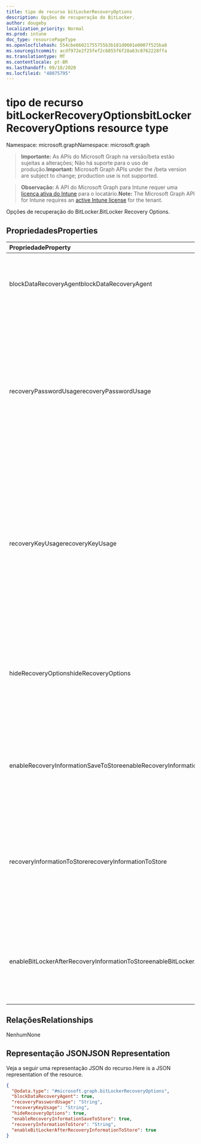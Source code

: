 ```yaml
---
title: tipo de recurso bitLockerRecoveryOptions
description: Opções de recuperação do BitLocker.
author: dougeby
localization_priority: Normal
ms.prod: intune
doc_type: resourcePageType
ms.openlocfilehash: 554cbe66021755755b3b181d0601e0007f525ba8
ms.sourcegitcommit: acdf972e2f25fef2c6855f6f28a63c0762228ffa
ms.translationtype: MT
ms.contentlocale: pt-BR
ms.lasthandoff: 09/18/2020
ms.locfileid: "48075795"
---
```

# <a name="bitlockerrecoveryoptions-resource-type"></a><span data-ttu-id="2e47c-103">tipo de recurso bitLockerRecoveryOptions</span><span class="sxs-lookup"><span data-stu-id="2e47c-103">bitLockerRecoveryOptions resource type</span></span>

<span data-ttu-id="2e47c-104">Namespace: microsoft.graph</span><span class="sxs-lookup"><span data-stu-id="2e47c-104">Namespace: microsoft.graph</span></span>

> <span data-ttu-id="2e47c-105">**Importante:** As APIs do Microsoft Graph na versão/beta estão sujeitas a alterações; Não há suporte para o uso de produção.</span><span class="sxs-lookup"><span data-stu-id="2e47c-105">**Important:** Microsoft Graph APIs under the /beta version are subject to change; production use is not supported.</span></span>

> <span data-ttu-id="2e47c-106">**Observação:** A API do Microsoft Graph para Intune requer uma [licença ativa do Intune](https://go.microsoft.com/fwlink/?linkid=839381) para o locatário.</span><span class="sxs-lookup"><span data-stu-id="2e47c-106">**Note:** The Microsoft Graph API for Intune requires an [active Intune license](https://go.microsoft.com/fwlink/?linkid=839381) for the tenant.</span></span>

<span data-ttu-id="2e47c-107">Opções de recuperação do BitLocker.</span><span class="sxs-lookup"><span data-stu-id="2e47c-107">BitLocker Recovery Options.</span></span>

## <a name="properties"></a><span data-ttu-id="2e47c-108">Propriedades</span><span class="sxs-lookup"><span data-stu-id="2e47c-108">Properties</span></span>
|<span data-ttu-id="2e47c-109">Propriedade</span><span class="sxs-lookup"><span data-stu-id="2e47c-109">Property</span></span>|<span data-ttu-id="2e47c-110">Tipo</span><span class="sxs-lookup"><span data-stu-id="2e47c-110">Type</span></span>|<span data-ttu-id="2e47c-111">Descrição</span><span class="sxs-lookup"><span data-stu-id="2e47c-111">Description</span></span>|
|:---|:---|:---|
|<span data-ttu-id="2e47c-112">blockDataRecoveryAgent</span><span class="sxs-lookup"><span data-stu-id="2e47c-112">blockDataRecoveryAgent</span></span>|<span data-ttu-id="2e47c-113">Booliano</span><span class="sxs-lookup"><span data-stu-id="2e47c-113">Boolean</span></span>|<span data-ttu-id="2e47c-114">Indica se o agente de recuperação de dados baseado em certificado deve ser bloqueado.</span><span class="sxs-lookup"><span data-stu-id="2e47c-114">Indicates whether to block certificate-based data recovery agent.</span></span>|
|<span data-ttu-id="2e47c-115">recoveryPasswordUsage</span><span class="sxs-lookup"><span data-stu-id="2e47c-115">recoveryPasswordUsage</span></span>|[<span data-ttu-id="2e47c-116">configurationUsage</span><span class="sxs-lookup"><span data-stu-id="2e47c-116">configurationUsage</span></span>](../resources/intune-deviceconfig-configurationusage.md)|<span data-ttu-id="2e47c-117">Indica se os usuários são permitidos ou necessários para gerar uma senha de recuperação de 48 dígitos para o disco fixo ou do sistema.</span><span class="sxs-lookup"><span data-stu-id="2e47c-117">Indicates whether users are allowed or required to generate a 48-digit recovery password for fixed or system disk.</span></span> <span data-ttu-id="2e47c-118">Os valores possíveis são: `blocked`, `required`, `allowed`, `notConfigured`.</span><span class="sxs-lookup"><span data-stu-id="2e47c-118">Possible values are: `blocked`, `required`, `allowed`, `notConfigured`.</span></span>|
|<span data-ttu-id="2e47c-119">recoveryKeyUsage</span><span class="sxs-lookup"><span data-stu-id="2e47c-119">recoveryKeyUsage</span></span>|[<span data-ttu-id="2e47c-120">configurationUsage</span><span class="sxs-lookup"><span data-stu-id="2e47c-120">configurationUsage</span></span>](../resources/intune-deviceconfig-configurationusage.md)|<span data-ttu-id="2e47c-121">Indica se os usuários são permitidos ou necessários para gerar uma chave de recuperação de 256 bits para o disco fixo ou do sistema.</span><span class="sxs-lookup"><span data-stu-id="2e47c-121">Indicates whether users are allowed or required to generate a 256-bit recovery key for fixed or system disk.</span></span> <span data-ttu-id="2e47c-122">Os valores possíveis são: `blocked`, `required`, `allowed`, `notConfigured`.</span><span class="sxs-lookup"><span data-stu-id="2e47c-122">Possible values are: `blocked`, `required`, `allowed`, `notConfigured`.</span></span>|
|<span data-ttu-id="2e47c-123">hideRecoveryOptions</span><span class="sxs-lookup"><span data-stu-id="2e47c-123">hideRecoveryOptions</span></span>|<span data-ttu-id="2e47c-124">Booliano</span><span class="sxs-lookup"><span data-stu-id="2e47c-124">Boolean</span></span>|<span data-ttu-id="2e47c-125">Indica se a exibição das opções de recuperação no assistente de configuração do BitLocker deve ou não ser permitida no disco fixo ou do sistema.</span><span class="sxs-lookup"><span data-stu-id="2e47c-125">Indicates whether or not to allow showing recovery options in BitLocker Setup Wizard for fixed or system disk.</span></span>|
|<span data-ttu-id="2e47c-126">enableRecoveryInformationSaveToStore</span><span class="sxs-lookup"><span data-stu-id="2e47c-126">enableRecoveryInformationSaveToStore</span></span>|<span data-ttu-id="2e47c-127">Booliano</span><span class="sxs-lookup"><span data-stu-id="2e47c-127">Boolean</span></span>|<span data-ttu-id="2e47c-128">Indica se as informações de recuperação do BitLocker devem ou não ser armazenadas no AD DS.</span><span class="sxs-lookup"><span data-stu-id="2e47c-128">Indicates whether or not to allow BitLocker recovery information to store in AD DS.</span></span>|
|<span data-ttu-id="2e47c-129">recoveryInformationToStore</span><span class="sxs-lookup"><span data-stu-id="2e47c-129">recoveryInformationToStore</span></span>|[<span data-ttu-id="2e47c-130">bitLockerRecoveryInformationType</span><span class="sxs-lookup"><span data-stu-id="2e47c-130">bitLockerRecoveryInformationType</span></span>](../resources/intune-deviceconfig-bitlockerrecoveryinformationtype.md)|<span data-ttu-id="2e47c-131">Configure quais partes das informações de recuperação do BitLocker são armazenadas no AD DS.</span><span class="sxs-lookup"><span data-stu-id="2e47c-131">Configure what pieces of BitLocker recovery information are stored to AD DS.</span></span> <span data-ttu-id="2e47c-132">Os valores possíveis são: `passwordAndKey` e `passwordOnly`.</span><span class="sxs-lookup"><span data-stu-id="2e47c-132">Possible values are: `passwordAndKey`, `passwordOnly`.</span></span>|
|<span data-ttu-id="2e47c-133">enableBitLockerAfterRecoveryInformationToStore</span><span class="sxs-lookup"><span data-stu-id="2e47c-133">enableBitLockerAfterRecoveryInformationToStore</span></span>|<span data-ttu-id="2e47c-134">Booliano</span><span class="sxs-lookup"><span data-stu-id="2e47c-134">Boolean</span></span>|<span data-ttu-id="2e47c-135">Indica se o BitLocker deve ou não ser habilitado até que as informações de recuperação sejam armazenadas no AD DS.</span><span class="sxs-lookup"><span data-stu-id="2e47c-135">Indicates whether or not to enable BitLocker until recovery information is stored in AD DS.</span></span>|

## <a name="relationships"></a><span data-ttu-id="2e47c-136">Relações</span><span class="sxs-lookup"><span data-stu-id="2e47c-136">Relationships</span></span>
<span data-ttu-id="2e47c-137">Nenhum</span><span class="sxs-lookup"><span data-stu-id="2e47c-137">None</span></span>

## <a name="json-representation"></a><span data-ttu-id="2e47c-138">Representação JSON</span><span class="sxs-lookup"><span data-stu-id="2e47c-138">JSON Representation</span></span>
<span data-ttu-id="2e47c-139">Veja a seguir uma representação JSON do recurso.</span><span class="sxs-lookup"><span data-stu-id="2e47c-139">Here is a JSON representation of the resource.</span></span>
<!-- {
  "blockType": "resource",
  "@odata.type": "microsoft.graph.bitLockerRecoveryOptions"
}
-->
``` json
{
  "@odata.type": "#microsoft.graph.bitLockerRecoveryOptions",
  "blockDataRecoveryAgent": true,
  "recoveryPasswordUsage": "String",
  "recoveryKeyUsage": "String",
  "hideRecoveryOptions": true,
  "enableRecoveryInformationSaveToStore": true,
  "recoveryInformationToStore": "String",
  "enableBitLockerAfterRecoveryInformationToStore": true
}
```






